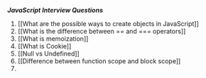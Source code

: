 
***JavaScript Interview Questions***

1. [[What are the possible ways to create objects in JavaScript]]
2. [[What is the difference between == and === operators]]
3. [[What is memoization]]
4. [[What is Cookie]]
5. [[Null vs Undefined]]
6. [[Difference between function scope and block scope]]
7.  
